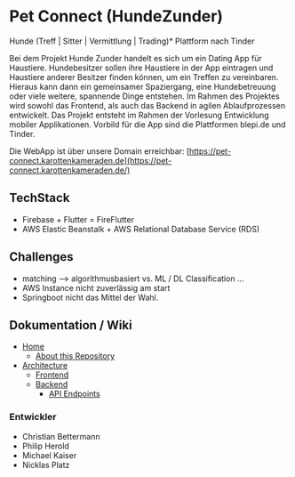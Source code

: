 
# Pet Connect (HundeZunder)
Hunde (Treff | Sitter | Vermittlung | Trading)* Plattform nach Tinder

Bei dem Projekt Hunde Zunder handelt es sich um ein Dating App für Haustiere. Hundebesitzer sollen ihre Haustiere in der App eintragen und Haustiere anderer Besitzer finden können, um ein Treffen zu vereinbaren. Hieraus kann dann ein gemeinsamer Spaziergang, eine Hundebetreuung oder viele weitere, spannende Dinge entstehen. Im Rahmen des Projektes wird sowohl das Frontend, als auch das Backend in agilen Ablaufprozessen entwickelt. Das Projekt entsteht im Rahmen der Vorlesung Entwicklung mobiler Applikationen. Vorbild für die App sind die Plattformen blepi.de und Tinder.

Die WebApp ist über unsere Domain erreichbar: [https://pet-connect.karottenkameraden.de](https://pet-connect.karottenkameraden.de/)

## TechStack
* Firebase + Flutter = FireFlutter
* AWS Elastic Beanstalk + AWS Relational Database Service (RDS) 

## Challenges
* matching --> algorithmusbasiert vs. ML / DL Classification ...
* AWS Instance nicht zuverlässig am start
* Springboot nicht das Mittel der Wahl.

## Dokumentation / Wiki
* [Home](https://github.com/HeroPhil/hunde_zunder/wiki)
    * [About this Repository](https://github.com/HeroPhil/hunde_zunder/wiki/About-this-Repo)
* [Architecture](https://github.com/HeroPhil/hunde_zunder/wiki/Architecture)
    * [Frontend](https://github.com/HeroPhil/hunde_zunder/wiki/Frontend)
    * [Backend](https://github.com/HeroPhil/hunde_zunder/wiki/Backend)
        * [API Endpoints](https://github.com/HeroPhil/hunde_zunder/wiki/API-Endpoints)

### Entwickler
* Christian Bettermann
* Philip Herold
* Michael Kaiser
* Nicklas Platz 

